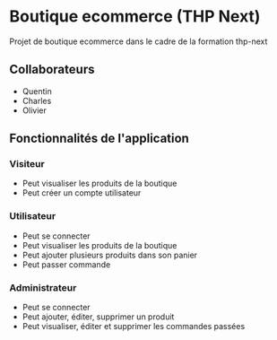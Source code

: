 # Boutique ecommerce (THP Next)

Projet de boutique ecommerce dans le cadre de la formation thp-next

## Collaborateurs
* Quentin
* Charles
* Olivier

## Fonctionnalités de l'application

### Visiteur
* Peut visualiser les produits de la boutique
* Peut créer un compte utilisateur

### Utilisateur
* Peut se connecter
* Peut visualiser les produits de la boutique
* Peut ajouter plusieurs produits dans son panier
* Peut passer commande

### Administrateur
* Peut se connecter
* Peut ajouter, éditer, supprimer un produit
* Peut visualiser, éditer et supprimer les commandes passées
